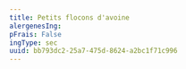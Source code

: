 ```yaml
---
title: Petits flocons d'avoine
alergenesIng:
pFrais: False
ingType: sec
uuid: bb793dc2-25a7-475d-8624-a2bc1f71c996
---
```

